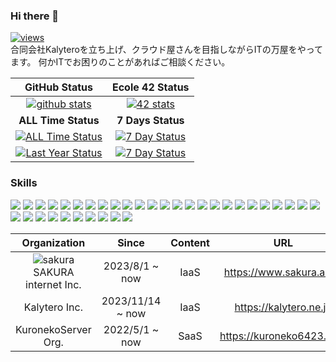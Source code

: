 ### Hi there 👋
[![views](https://komarev.com/ghpvc/?username=seyukun)](https://github.com/seyukun/)  
合同会社Kalyteroを立ち上げ、クラウド屋さんを目指しながらITの万屋をやってます。 何かITでお困りのことがあればご相談ください。

| GitHub Status | Ecole 42 Status |
| :---: | :---: |
| [![github stats](https://github-readme-stats.vercel.app/api?username=seyukun&count_private=true&show_icons=true&theme=radical)](https://github.com/seyukun/) | [![42 stats](https://badge42.coday.fr/api/v2/clreml541213701p4wo594ilq/stats?cursusId=21&coalitionId=310)](https://github.com/seyukun/) |
| **ALL Time Status** | **7 Days Status** |
| [![ALL Time Status](https://wakatime.com/share/@seyukun/97b56257-bb2e-4df2-a2b0-667f0e55104d.svg)](https://github.com/seyukun/) | [![7 Day Status](https://wakatime.com/share/@seyukun/7961b2d1-5aa6-454e-bc8c-26f66b69a4bd.svg)](https://github.com/seyukun/) |
| [![Last Year Status](https://wakatime.com/share/@seyukun/e66eed45-dcf8-410f-9065-620d4e9a6697.svg)](https://github.com/seyukun/) | [![7 Day Status](https://wakatime.com/share/@seyukun/9e88758a-6d77-43f5-9330-ad0c4d8cb2fe.svg)](https://github.com/seyukun/) |

### Skills
![](https://img.shields.io/badge/Docker-2CA5E0?style=for-the-badge&logo=docker&logoColor=white) ![](https://img.shields.io/badge/kubernetes-326ce5.svg?&style=for-the-badge&logo=kubernetes&logoColor=white) ![](https://img.shields.io/badge/Helm-0F1689?style=for-the-badge&logo=Helm&labelColor=0F1689) ![](https://img.shields.io/badge/Argo%20CD-1e0b3e?style=for-the-badge&logo=argo&logoColor=#d16044) ![](https://img.shields.io/badge/GIT-E44C30?style=for-the-badge&logo=git&logoColor=white) ![](https://img.shields.io/badge/GNU%20Bash-4EAA25?style=for-the-badge&logo=GNU%20Bash&logoColor=white) ![](https://img.shields.io/badge/iTerm2-000000?style=for-the-badge&logo=iterm2&logoColor=white) ![](https://img.shields.io/badge/tmux-1BB91F?style=for-the-badge&logo=tmux&logoColor=white) ![](https://img.shields.io/badge/C-00599C?style=for-the-badge&logo=c&logoColor=white) ![](https://img.shields.io/badge/Go-00ADD8?style=for-the-badge&logo=go&logoColor=white) ![](https://img.shields.io/badge/next%20js-000000?style=for-the-badge&logo=nextdotjs&logoColor=white) ![](https://img.shields.io/badge/JavaScript-323330?style=for-the-badge&logo=javascript&logoColor=F7DF1E) ![](https://img.shields.io/badge/PHP-777BB4?style=for-the-badge&logo=php&logoColor=white) ![](https://img.shields.io/badge/Python-FFD43B?style=for-the-badge&logo=python&logoColor=blue) ![](https://img.shields.io/badge/Rust-black?style=for-the-badge&logo=rust&logoColor=#E57324) ![](https://img.shields.io/badge/prettier-1A2C34?style=for-the-badge&logo=prettier&logoColor=F7BA3E) ![](https://img.shields.io/badge/TypeScript-007ACC?style=for-the-badge&logo=typescript&logoColor=white) ![](https://img.shields.io/badge/Node%20js-339933?style=for-the-badge&logo=nodedotjs&logoColor=white) ![](https://img.shields.io/badge/npm-CB3837?style=for-the-badge&logo=npm&logoColor=white) ![](https://img.shields.io/badge/Yarn-2C8EBB?style=for-the-badge&logo=yarn&logoColor=white) ![](https://img.shields.io/badge/HTML5-E34F26?style=for-the-badge&logo=html5&logoColor=white) ![](https://img.shields.io/badge/CSS3-1572B6?style=for-the-badge&logo=css3&logoColor=white) ![](https://img.shields.io/badge/Linux-FCC624?style=for-the-badge&logo=linux&logoColor=black) ![](https://img.shields.io/badge/Arch_Linux-1793D1?style=for-the-badge&logo=arch-linux&logoColor=white) ![](https://img.shields.io/badge/Ubuntu-E95420?style=for-the-badge&logo=ubuntu&logoColor=white) ![](https://img.shields.io/badge/Red%20Hat-EE0000?style=for-the-badge&logo=redhat&logoColor=white) ![](https://img.shields.io/badge/SUSE-0C322C?style=for-the-badge&logo=SUSE&logoColor=white) ![](https://img.shields.io/badge/mac%20os-000000?style=for-the-badge&logo=apple&logoColor=white) ![](https://img.shields.io/badge/Windows_11-0078d4?style=for-the-badge&logo=windows-11&logoColor=white) ![](https://img.shields.io/badge/Raspberry%20Pi-A22846?style=for-the-badge&logo=Raspberry%20Pi&logoColor=white) ![](https://img.shields.io/badge/MariaDB-003545?style=for-the-badge&logo=mariadb&logoColor=white) ![](https://img.shields.io/badge/MySQL-005C84?style=for-the-badge&logo=mysql&logoColor=white) ![](https://img.shields.io/badge/Sqlite-003B57?style=for-the-badge&logo=sqlite&logoColor=white) ![](https://img.shields.io/badge/redis-%23DD0031.svg?&style=for-the-badge&logo=redis&logoColor=white) ![](https://img.shields.io/badge/Amazon_AWS-FF9900?style=for-the-badge&logo=amazonaws&logoColor=white)

| Organization | Since | Content | URL |
| :---: | :---: | :---: | :---: |
| ![sakura](https://github.com/seyukun/seyukun/assets/79987160/9f5fd42d-783e-40aa-a732-120acb98cb8d) SAKURA internet Inc. | 2023/8/1 ~ now | IaaS | https://www.sakura.ad.jp |
| Kalytero Inc. | 2023/11/14 ~ now | IaaS | https://kalytero.ne.jp |
| KuronekoServer Org. | 2022/5/1 ~ now | SaaS | https://kuroneko6423.com |
